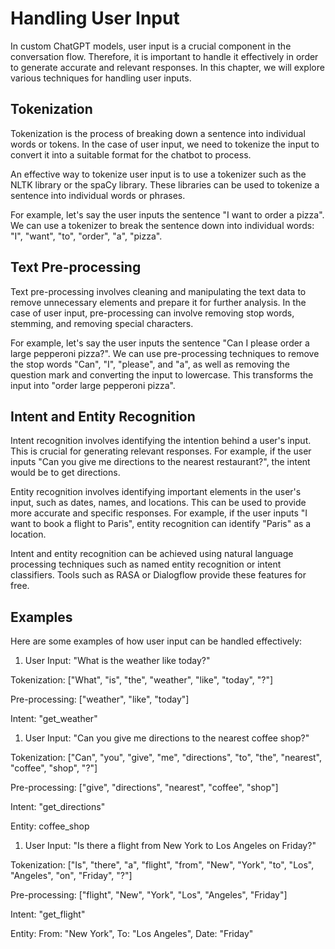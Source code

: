 # Handling User Input

In custom ChatGPT models, user input is a crucial component in the conversation flow. Therefore, it is important to handle it effectively in order to generate accurate and relevant responses. In this chapter, we will explore various techniques for handling user inputs.

## Tokenization

Tokenization is the process of breaking down a sentence into individual words or tokens. In the case of user input, we need to tokenize the input to convert it into a suitable format for the chatbot to process.

An effective way to tokenize user input is to use a tokenizer such as the NLTK library or the spaCy library. These libraries can be used to tokenize a sentence into individual words or phrases.

For example, let's say the user inputs the sentence "I want to order a pizza". We can use a tokenizer to break the sentence down into individual words: "I", "want", "to", "order", "a", "pizza".

## Text Pre-processing

Text pre-processing involves cleaning and manipulating the text data to remove unnecessary elements and prepare it for further analysis. In the case of user input, pre-processing can involve removing stop words, stemming, and removing special characters.

For example, let's say the user inputs the sentence "Can I please order a large pepperoni pizza?". We can use pre-processing techniques to remove the stop words "Can", "I", "please", and "a", as well as removing the question mark and converting the input to lowercase. This transforms the input into "order large pepperoni pizza".

## Intent and Entity Recognition

Intent recognition involves identifying the intention behind a user's input. This is crucial for generating relevant responses. For example, if the user inputs "Can you give me directions to the nearest restaurant?", the intent would be to get directions.

Entity recognition involves identifying important elements in the user's input, such as dates, names, and locations. This can be used to provide more accurate and specific responses. For example, if the user inputs "I want to book a flight to Paris", entity recognition can identify "Paris" as a location.

Intent and entity recognition can be achieved using natural language processing techniques such as named entity recognition or intent classifiers. Tools such as RASA or Dialogflow provide these features for free.

## Examples

Here are some examples of how user input can be handled effectively:

1. User Input: "What is the weather like today?"

Tokenization: \["What", "is", "the", "weather", "like", "today", "?"\]

Pre-processing: \["weather", "like", "today"\]

Intent: "get\_weather"

1. User Input: "Can you give me directions to the nearest coffee shop?"

Tokenization: \["Can", "you", "give", "me", "directions", "to", "the", "nearest", "coffee", "shop", "?"\]

Pre-processing: \["give", "directions", "nearest", "coffee", "shop"\]

Intent: "get\_directions"

Entity: coffee\_shop

1. User Input: "Is there a flight from New York to Los Angeles on Friday?"

Tokenization: \["Is", "there", "a", "flight", "from", "New", "York", "to", "Los", "Angeles", "on", "Friday", "?"\]

Pre-processing: \["flight", "New", "York", "Los", "Angeles", "Friday"\]

Intent: "get\_flight"

Entity: From: "New York", To: "Los Angeles", Date: "Friday"
